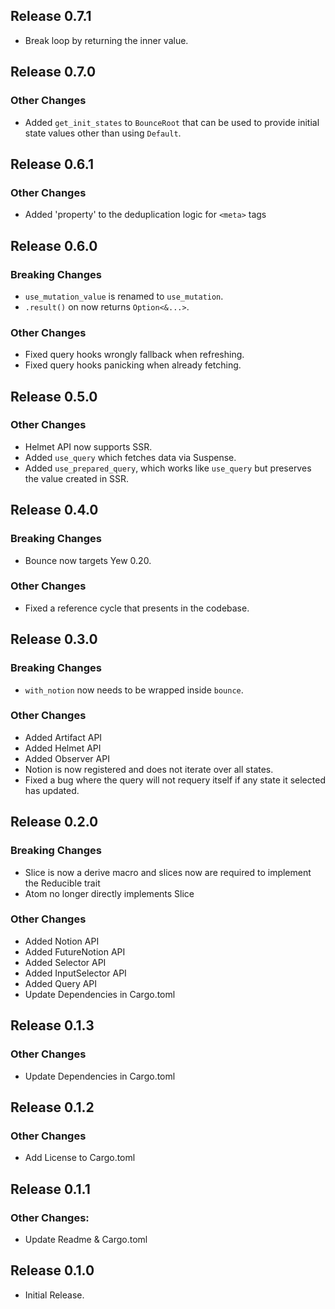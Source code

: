 ## Release 0.7.1

- Break loop by returning the inner value.

## Release 0.7.0

### Other Changes

- Added `get_init_states` to `BounceRoot` that can be used to provide initial state values other than using `Default`.

## Release 0.6.1

### Other Changes

- Added 'property' to the deduplication logic for `<meta>` tags

## Release 0.6.0

### Breaking Changes

- `use_mutation_value` is renamed to `use_mutation`.
- `.result()` on now returns `Option<&...>`.

### Other Changes

- Fixed query hooks wrongly fallback when refreshing.
- Fixed query hooks panicking when already fetching.

## Release 0.5.0

### Other Changes

- Helmet API now supports SSR.
- Added `use_query` which fetches data via Suspense.
- Added `use_prepared_query`, which works like `use_query` but preserves the value created in SSR.

## Release 0.4.0

### Breaking Changes

- Bounce now targets Yew 0.20.

### Other Changes

- Fixed a reference cycle that presents in the codebase.

## Release 0.3.0

### Breaking Changes

- `with_notion` now needs to be wrapped inside `bounce`.

### Other Changes

- Added Artifact API
- Added Helmet API
- Added Observer API
- Notion is now registered and does not iterate over all states.
- Fixed a bug where the query will not requery itself if any state it
  selected has updated.

## Release 0.2.0

### Breaking Changes

- Slice is now a derive macro and slices now are required to implement the Reducible trait
- Atom no longer directly implements Slice

### Other Changes

- Added Notion API
- Added FutureNotion API
- Added Selector API
- Added InputSelector API
- Added Query API
- Update Dependencies in Cargo.toml

## Release 0.1.3

### Other Changes

- Update Dependencies in Cargo.toml

## Release 0.1.2

### Other Changes

- Add License to Cargo.toml

## Release 0.1.1

### Other Changes:

- Update Readme & Cargo.toml

## Release 0.1.0

- Initial Release.
